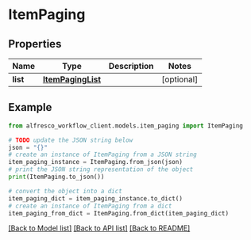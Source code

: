 # ItemPaging


## Properties

Name | Type | Description | Notes
------------ | ------------- | ------------- | -------------
**list** | [**ItemPagingList**](ItemPagingList.md) |  | [optional] 

## Example

```python
from alfresco_workflow_client.models.item_paging import ItemPaging

# TODO update the JSON string below
json = "{}"
# create an instance of ItemPaging from a JSON string
item_paging_instance = ItemPaging.from_json(json)
# print the JSON string representation of the object
print(ItemPaging.to_json())

# convert the object into a dict
item_paging_dict = item_paging_instance.to_dict()
# create an instance of ItemPaging from a dict
item_paging_from_dict = ItemPaging.from_dict(item_paging_dict)
```
[[Back to Model list]](../README.md#documentation-for-models) [[Back to API list]](../README.md#documentation-for-api-endpoints) [[Back to README]](../README.md)


